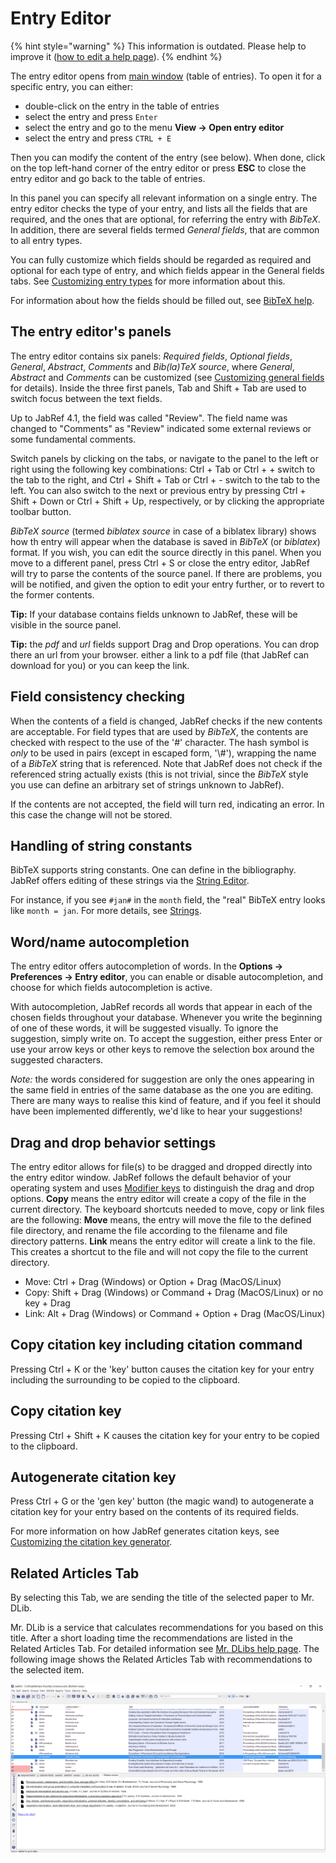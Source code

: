 # Entry Editor

{% hint style="warning" %}
This information is outdated. Please help to improve it \([how to edit a help page](../../faqcontributing/how-to-improve-the-help-page.md#editing-help-pages-directly-in-the-browser)\)​.
{% endhint %}

The entry editor opens from [main window](../main-window.md) \(table of entries\). To open it for a specific entry, you can either:

* double-click on the entry in the table of entries
* select the entry and press `Enter`
* select the entry and go to the menu **View → Open entry editor**
* select the entry and press `CTRL + E`

Then you can modify the content of the entry \(see below\). When done, click on the top left-hand corner of the entry editor or press **ESC** to close the entry editor and go back to the table of entries.

In this panel you can specify all relevant information on a single entry. The entry editor checks the type of your entry, and lists all the fields that are required, and the ones that are optional, for referring the entry with _BibTeX_. In addition, there are several fields termed _General fields_, that are common to all entry types.

You can fully customize which fields should be regarded as required and optional for each type of entry, and which fields appear in the General fields tabs. See [Customizing entry types](../../setup/customentrytypes.md) for more information about this.

For information about how the fields should be filled out, see [BibTeX help](../fields.md).

## The entry editor's panels

The entry editor contains six panels: _Required fields_, _Optional fields_, _General_, _Abstract_, _Comments_ and _Bib\(la\)TeX source_, where _General_, _Abstract_ and _Comments_ can be customized \(see [Customizing general fields](../../setup/generalfields.md) for details\). Inside the three first panels, Tab and Shift + Tab are used to switch focus between the text fields.

Up to JabRef 4.1, the field was called "Review". The field name was changed to "Comments" as "Review" indicated some external reviews or some fundamental comments.

Switch panels by clicking on the tabs, or navigate to the panel to the left or right using the following key combinations: Ctrl + Tab or Ctrl + + switch to the tab to the right, and Ctrl + Shift + Tab or Ctrl + - switch to the tab to the left. You can also switch to the next or previous entry by pressing Ctrl + Shift + Down or Ctrl + Shift + Up, respectively, or by clicking the appropriate toolbar button.

_BibTeX source_ \(termed _biblatex_ _source_ in case of a biblatex library\)  shows how th entry will appear when the database is saved in _BibTeX_ \(or _biblatex_\) format. If you wish, you can edit the source directly in this panel. When you move to a different panel, press Ctrl + S or close the entry editor, JabRef will try to parse the contents of the source panel. If there are problems, you will be notified, and given the option to edit your entry further, or to revert to the former contents.

**Tip:** If your database contains fields unknown to JabRef, these will be visible in the source panel.

**Tip:** the _pdf_ and _url_ fields support Drag and Drop operations. You can drop there an url from your browser. either a link to a pdf file \(that JabRef can download for you\) or you can keep the link.

## Field consistency checking

When the contents of a field is changed, JabRef checks if the new contents are acceptable. For field types that are used by _BibTeX_, the contents are checked with respect to the use of the '\#' character. The hash symbol is _only_ to be used in pairs \(except in escaped form, '\\#'\), wrapping the name of a _BibTeX_ string that is referenced. Note that JabRef does not check if the referenced string actually exists \(this is not trivial, since the _BibTeX_ style you use can define an arbitrary set of strings unknown to JabRef\).

If the contents are not accepted, the field will turn red, indicating an error. In this case the change will not be stored.

## Handling of string constants

BibTeX supports string constants. One can define in the bibliography. JabRef offers editing of these strings via the [String Editor](../../setup/stringeditor.md).

For instance, if you see `#jan#` in the `month` field, the "real" BibTeX entry looks like `month = jan`. For more details, see [Strings](../strings.md).

## Word/name autocompletion

The entry editor offers autocompletion of words. In the **Options → Preferences → Entry editor**, you can enable or disable autocompletion, and choose for which fields autocompletion is active.

With autocompletion, JabRef records all words that appear in each of the chosen fields throughout your database. Whenever you write the beginning of one of these words, it will be suggested visually. To ignore the suggestion, simply write on. To accept the suggestion, either press Enter or use your arrow keys or other keys to remove the selection box around the suggested characters.

_Note:_ the words considered for suggestion are only the ones appearing in the same field in entries of the same database as the one you are editing. There are many ways to realise this kind of feature, and if you feel it should have been implemented differently, we'd like to hear your suggestions!

## Drag and drop behavior settings

The entry editor allows for file\(s\) to be dragged and dropped directly into the entry editor window. JabRef follows the default behavior of your operating system and uses [Modifier keys](https://www.computerhope.com/jargon/m/modifkey.htm) to distinguish the drag and drop options. **Copy** means the entry editor will create a copy of the file in the current directory. The keyboard shortcuts needed to move, copy or link files are the following: **Move** means, the entry will move the file to the defined file directory, and rename the file according to the filename and file directory patterns. **Link** means the entry editor will create a link to the file. This creates a shortcut to the file and will not copy the file to the current directory.

* Move: Ctrl + Drag \(Windows\) or Option + Drag \(MacOS/Linux\)
* Copy: Shift + Drag \(Windows\) or Command + Drag \(MacOS/Linux\) or no key + Drag
* Link: Alt + Drag \(Windows\) or Command + Option + Drag \(MacOS/Linux\)

## Copy citation key including citation command

Pressing Ctrl + K or the 'key' button causes the citation key for your entry including the surrounding to be copied to the clipboard.

## Copy citation key

Pressing Ctrl + Shift + K causes the citation key for your entry to be copied to the clipboard.

## Autogenerate citation key

Press Ctrl + G or the 'gen key' button \(the magic wand\) to autogenerate a citation key for your entry based on the contents of its required fields.

For more information on how JabRef generates citation keys, see [Customizing the citation key generator](../../setup/citationkeypatterns.md).

## Related Articles Tab

By selecting this Tab, we are sending the title of the selected paper to Mr. DLib.

Mr. DLib is a service that calculates recommendations for you based on this title. After a short loading time the recommendations are listed in the Related Articles Tab. For detailed information see [Mr. DLibs help page](http://mr-dlib.org/information-for-users/information-about-mr-dlib-for-jabref-users/#). The following image shows the Related Articles Tab with recommendations to the selected item.

![Screenshot of the Related Articles Tab](../../.gitbook/assets/sceenshot_related_articles_en%20%282%29%20%281%29%20%281%29.PNG)


